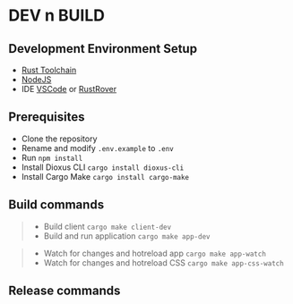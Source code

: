 # DEV n BUILD

## Development Environment Setup

* [Rust Toolchain](https://rust-lang.org/tools/install)
* [NodeJS](https://nodejs.org/en/download/)
* IDE [VSCode](https://code.visualstudio.com/download) or [RustRover](https://rustrover.io/)

## Prerequisites
* Clone the repository
* Rename and modify `.env.example` to `.env`
* Run `npm install`
* Install Dioxus CLI `cargo install dioxus-cli`
* Install Cargo Make `cargo install cargo-make`

## Build commands

>* Build client `cargo make client-dev`
>* Build and run application `cargo make app-dev`

>* Watch for changes and hotreload app `cargo make app-watch`
>* Watch for changes and hotreload CSS `cargo make app-css-watch`

## Release commands

